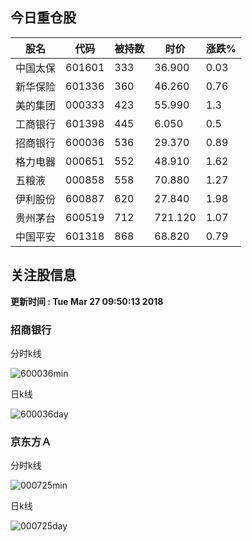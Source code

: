 
## 今日重仓股 

|股名|代码|被持数|时价|涨跌%|
|---|---|---|---|---|
|中国太保|601601|333|36.900|0.03|
|新华保险|601336|360|46.260|0.76|
|美的集团|000333|423|55.990|1.3|
|工商银行|601398|445|6.050|0.5|
|招商银行|600036|536|29.370|0.89|
|格力电器|000651|552|48.910|1.62|
|五粮液|000858|558|70.880|1.27|
|伊利股份|600887|620|27.840|1.98|
|贵州茅台|600519|712|721.120|1.07|
|中国平安|601318|868|68.820|0.79|

## 关注股信息
**更新时间 : Tue Mar 27 09:50:13 2018**
### 招商银行 
分时k线

![600036min](http://image.sinajs.cn/newchart/min/n/sh600036.gif)

日k线

![600036day](http://image.sinajs.cn/newchart/daily/n/sh600036.gif)

### 京东方Ａ 
分时k线

![000725min](http://image.sinajs.cn/newchart/min/n/sz000725.gif)

日k线

![000725day](http://image.sinajs.cn/newchart/daily/n/sz000725.gif)
